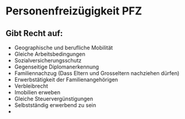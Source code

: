# Personenfreizügigkeit PFZ
## Gibt Recht auf:
- Geographische und berufliche Mobilität
- Gleiche Arbeitsbedingungen
- Sozialversicherungsschutz
- Gegenseitige Diplomanerkennung
- Familiennachzug (Dass Eltern und Grosseltern nachziehen dürfen)
- Erwerbstätigkeit der Familienangehörigen
- Verbleibrecht
- Imobilien erweben
- Gleiche Steuervergünstigungen
- Selbstständig erwerbend zu sein
- 